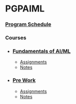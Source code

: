 # PGPAIML

### [Program Schedule](Admin/PGP%20AIML%20January'22%20-%20Delivery%20Schedule.pdf)

### Courses

- ### [Fundamentals of AI/ML](FundamentalsOfAIML)
  - [Assignments](FundamentalsOfAIML/Assignments)
  - [Notes](FundamentalsOfAIML/Notes)
  
- ### [Pre Work](PreWork)
  - [Assignments](PreWork/Assignments)
  - [Notes](PreWork/Notes)
